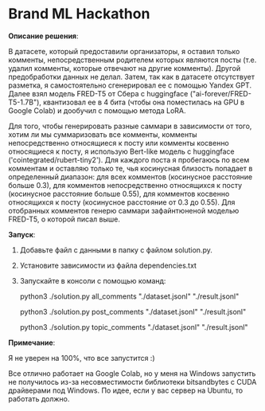 # Brand ML Hackathon
 
**Описание решения**:

В датасете, который предоставили организаторы, я оставил только комменты, непосредственным родителем которых являются посты (т.е. удалил комменты, которые отвечают на другие комменты). Другой предобработки данных не делал. Затем, так как в датасете отсутствует разметка, я самостоятельно сгенерировал ее с помощью Yandex GPT. Далее взял модель FRED-T5 от Сбера с huggingface ("ai-forever/FRED-T5-1.7B"), квантизовал ее в 4 бита (чтобы она поместилась на GPU в Google Colab) и дообучил с помощью метода LoRA.

Для того, чтобы генерировать разные саммари в зависимости от того, хотим ли мы суммаризовать все комменты, комменты непосредственно относящиеся к посту или комменты косвенно относящиеся к посту, я использую Bert-like модель с huggingface ('cointegrated/rubert-tiny2'). Для каждого поста я пробегаюсь по всем комментам и оставляю только те, чья косинусная близость попадает в определенный диапазон: для всех комментов (косинусное расстояние больше 0.3), для комментов непосредственно относящихся к посту (косинусное расстояние больше 0.55), для комментов косвенно относящихся к посту (косинусное расстояние от 0.3 до 0.55). Для отобранных комментов генерю саммари зафайнтюненой моделью FRED-T5, о которой писал выше.

**Запуск**:

1. Добавьте файл с данными в папку с файлом solution.py.
2. Установите зависимости из файла dependencies.txt
3. Запускайте в консоли с помощью команд:

   python3 ./solution.py all_comments "./dataset.jsonl" "./result.jsonl"
   
   python3 ./solution.py post_comments "./dataset.jsonl" "./result.jsonl"
   
   python3 ./solution.py topic_comments "./dataset.jsonl" "./result.jsonl"

**Примечание**:

Я не уверен на 100%, что все запустится :)

Все отлично работает на Google Colab, но у меня на Windows запустить не получилось из-за несовместимости библиотеки bitsandbytes с CUDA драйверами под Windows. По идее, если у вас сервер на Ubuntu, то работать должно. 




 
